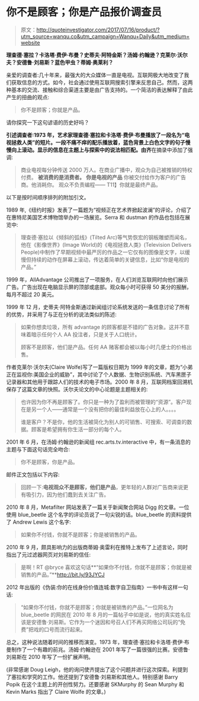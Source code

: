 # 你不是顾客；你是产品报价调查员

> 原文：<http://quoteinvestigator.com/2017/07/16/product/?utm_source=wanqu.co&utm_campaign=Wanqu+Daily&utm_medium=website>

**理查德·塞拉？卡洛塔·费伊·布曼？史蒂夫·阿特金斯？汤姆·约翰逊？克莱尔·沃尔夫？安德鲁·刘易斯？蓝色甲虫？蒂姆·奥莱利？**

亲爱的调查者:几十年来，最强大的大众媒体一直是电视。互联网极大地改变了我们获取信息的方式。如今，社会通过使用互联网搜索引擎来反思自己。然而，这两种基本的交流、接触和综合渠道主要是由广告支持的。一个简洁的表达解释了由此产生的扭曲的观点:

> 你不是顾客；你就是产品。

请你探究一下这句谚语的历史好吗？

**引述调查者:**1973 年，艺术家理查德·塞拉和卡洛塔·费伊·布曼播放了一段名为“电视拯救人类”的短片。一段不痛不痒的配乐播放着，蓝色背景上白色文字的句子慢慢向上滚动。显示的信息在主题上与探索中的说法相匹配。由**齐**在摘录中添加了强调:

> 商业电视每分钟传送 2000 万人。在商业广播中，观众为自己被推销的特权付费。
> **被消费的是消费者。**
> **你是电视的产品**
> 你被交付给作为客户的广告商。他消耗你。
> 观众不负责编程——
> T11】你就是最终产品。

以下是按时间顺序排列的附加引文。

1989 年,《纽约时报》发表了一篇题为“视频正在艺术界掀起波澜”的评论，介绍了在惠特尼美国艺术博物馆举办的一场展览。Serra 和 dustman 的作品也包括在展览中:

> 理查德·塞拉以《倾斜的弧线》(Tilted Arc)等气势恢宏的钢板雕塑而闻名，他在《影像世界》(Image World)的《电视拯救人类》(Television Delivers People)中制作了早期视频中最严厉的作品之一它仅有的图像是文字，以缓慢但持续的动作在屏幕上滚动，传达着简单的关键信息，比如“你是电视的产品。”

1999 年，AllAdvantage 公司推出了一项服务，在人们浏览互联网时向他们展示广告。广告出现在电脑显示屏的顶部或底部。观众每小时可获得 50 美分的报酬，每月不超过 20 美元。

1999 年 12 月，史蒂夫·阿特金斯通过新闻组讨论系统发送的一条信息讨论了所有的优势，并采用了与正在分析的说法类似的陈述:

> 如果你想卖垃圾，所有 advantage 的顾客都是不错的广告对象。这并不意味着暗示任何个人 AA 投注者，只是关于人口统计。
> 
> 顾客不是顾客，他们是产品。任何 AA 赌客都会被以每小时几便士的价格出售。

作者克莱尔·沃尔夫(Claire Wolfe)写了一篇版权日期为 1999 年的文章，题为“小弟正在监视你:美国企业的威胁”，其中讨论了个人数据、生物识别系统、汽车黑匣子记录器和其他用于跟踪人们的技术的电子市场。2000 年 8 月，互联网档案回溯机保存了这篇文章的快照。沃尔夫论文的中心论题是主题相关的:

> 也许因为你不再是顾客了。你只是一种为了盈利而被管理的“资源”。客户现在是另一个人——通常是一个没有把你的最佳利益放在心上的人。。。。
> 
> 谁是客户？不是你，他的生活被简化为别人的可销售、可搜索、可调查的数据。顾客是希望拥有你生活一部分的每个人。

2001 年 6 月，在汤姆·约翰逊的新闻组 rec.arts.tv.interactive 中，有一条消息的主题与下面这句话完全吻合:

> 你不是顾客，你是产品。

邮件正文包括以下内容:

> 回顾一下:**电视观众不是顾客，他们是产品**，更年轻的人群对广告商来说更有吸引力，因为他们蠢到去关注广告。

2010 年 8 月，Metafilter 网站发表了一篇关于新闻聚合网站 Digg 的文章。一位使用 blue_beetle 这个名字的评论员说了一句尖锐的话。blue_beetle 的资料提供了 Andrew Lewis 这个名字:

> 如果你不付钱，你就不是顾客；你是被销售的产品。

2010 年 9 月，颇具影响力的出版商蒂姆·奥雷利在推特上发布了上述言论，同时指出了元过滤器网页对刘易斯的信任:

> 是啊！RT @bryce 喜欢这句话**“如果你不付钱，你就不是顾客；你就是被销售的产品。”**http://bit.ly/93JYCJ

2012 年出版的《伪装:你的在线身份价值连城:数字自卫指南》一书中有这样一句话:

> “如果你不付钱，你就不是顾客；你就是被销售的产品。”一位网名为 blue_beetle 的网民在 2010 年 8 月的一篇帖子中如是说，他的真实姓名应该是安德鲁·刘易斯。它作为一个迷因和号召人们不再买网络公司玩的“免费”把戏的口号而流行起来。

总之，这种说法随着时间的推移而演变。1973 年，理查德·塞拉和卡洛塔·费伊·布曼制作了一个有趣的前兆。汤姆·约翰逊在 2001 年写了一篇很强的比赛。安德鲁·刘易斯在 2010 年写了一份扩展声明。

(非常感谢 Doug Leigh，他的询问使齐提出了这个问题并进行这次探索。利提到了塞拉和学究的工作。他还提到了安德鲁·刘易斯和其他人。特别感谢 Barry Popik 在这个主题上的开创性努力。还要感谢 SKMurphy 的 Sean Murphy 和 Kevin Marks 指出了 Claire Wolfe 的文章。)